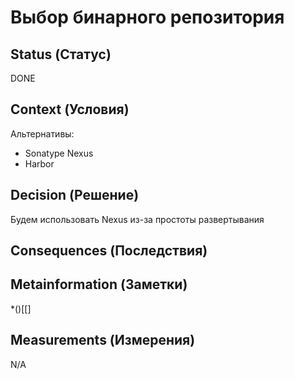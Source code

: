 # Выбор бинарного репозитория

## Status (Статус)
DONE

## Context (Условия)
Альтернативы:
* Sonatype Nexus
* Harbor

## Decision (Решение)
Будем использовать Nexus из-за простоты развертывания

## Consequences (Последствия)

## Metainformation (Заметки)
*()[[]

## Measurements (Измерения)
N/A
